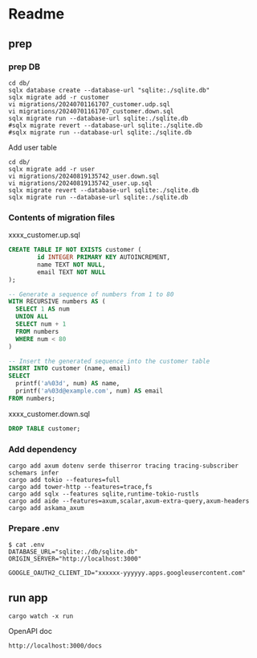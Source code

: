 # Readme

## prep

### prep DB

```text
cd db/
sqlx database create --database-url "sqlite:./sqlite.db"
sqlx migrate add -r customer
vi migrations/20240701161707_customer.udp.sql
vi migrations/20240701161707_customer.down.sql
sqlx migrate run --database-url sqlite:./sqlite.db
#sqlx migrate revert --database-url sqlite:./sqlite.db
#sqlx migrate run --database-url sqlite:./sqlite.db
```

Add user table
```text
cd db/
sqlx migrate add -r user
vi migrations/20240819135742_user.down.sql
vi migrations/20240819135742_user.up.sql
sqlx migrate revert --database-url sqlite:./sqlite.db
sqlx migrate run --database-url sqlite:./sqlite.db
```

### Contents of migration files

xxxx_customer.up.sql

```sql
CREATE TABLE IF NOT EXISTS customer (
        id INTEGER PRIMARY KEY AUTOINCREMENT,
        name TEXT NOT NULL,
        email TEXT NOT NULL
);

-- Generate a sequence of numbers from 1 to 80
WITH RECURSIVE numbers AS (
  SELECT 1 AS num
  UNION ALL
  SELECT num + 1
  FROM numbers
  WHERE num < 80
)

-- Insert the generated sequence into the customer table
INSERT INTO customer (name, email)
SELECT
  printf('a%03d', num) AS name,
  printf('a%03d@example.com', num) AS email
FROM numbers;
```

xxxx_customer.down.sql

```sql
DROP TABLE customer;
```

### Add dependency

```text
cargo add axum dotenv serde thiserror tracing tracing-subscriber schemars infer
cargo add tokio --features=full
cargo add tower-http --features=trace,fs
cargo add sqlx --features sqlite,runtime-tokio-rustls
cargo add aide --features=axum,scalar,axum-extra-query,axum-headers
cargo add askama_axum
```

### Prepare .env

```text
$ cat .env 
DATABASE_URL="sqlite:./db/sqlite.db"
ORIGIN_SERVER="http://localhost:3000"

GOOGLE_OAUTH2_CLIENT_ID="xxxxxx-yyyyyy.apps.googleusercontent.com"
```

## run app

```text
cargo watch -x run
```

OpenAPI doc

```text
http://localhost:3000/docs
```
